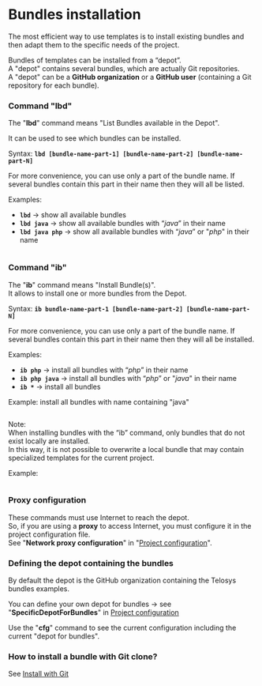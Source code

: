 # Bundles installation

The most efficient way to use templates is to install existing bundles and then adapt them to the specific needs of the project.

Bundles of templates can be installed from a “depot”. \
A "depot" contains several bundles, which are actually Git repositories. \
A "depot" can be a **GitHub organization** or a **GitHub user** (containing a Git repository for each bundle).

### Command "lbd" <a href="#command-lmd" id="command-lmd"></a>

The "**lbd**" command means "List Bundles available in the Depot".

It can be used to see which bundles can be installed.

Syntax:   **`lbd [bundle-name-part-1] [bundle-name-part-2] [bundle-name-part-N]`**

For more convenience, you can use only a part of the bundle name. If several bundles contain this part in their name then they will all be listed.

Examples:

* **`lbd`**   -> show all available bundles&#x20;
* **`lbd java`**  -> show all available bundles with “_java_” in their name
* **`lbd java php`**  -> show all available bundles with “_java_” or "_php_" in their name

<div align="left"><figure><img src="https://res.cloudinary.com/dhcihuzk8/image/upload/v1735566885/telosys-cli-command-lbd.png" alt=""><figcaption></figcaption></figure></div>



### Command "ib" <a href="#command-im" id="command-im"></a>

The "**ib**" command means "Install Bundle(s)".\
It allows to install one or more bundles from the Depot.

Syntax:   **`ib bundle-name-part-1 [bundle-name-part-2] [bundle-name-part-N]`**

For more convenience, you can use only a part of the bundle name. If several bundles contain this part in their name then they will all be installed.

Examples:

* **`ib php`**  -> install all bundles with “_php_” in their name
* **`ib php java`** -> install all bundles with “_php_” or "_java_" in their name
* **`ib *`** -> install all bundles&#x20;

Example:  install all bundles with name containing "java"

<div align="left"><figure><img src="https://res.cloudinary.com/dhcihuzk8/image/upload/v1735567501/telosys-cli-command-ib-001.png" alt=""><figcaption></figcaption></figure></div>

Note: \
When installing bundles with the “ib” command, only bundles that do not exist locally are installed.\
In this way, it is not possible to overwrite a local bundle that may contain specialized templates for the current project.

Example:

<div align="left"><figure><img src="https://res.cloudinary.com/dhcihuzk8/image/upload/v1735567510/telosys-cli-command-ib-002.png" alt=""><figcaption></figcaption></figure></div>



### Proxy configuration

These commands must use Internet to reach the depot. \
So, if you are using a **proxy** to access Internet, you must configure it in the project configuration file. \
See "**Network proxy configuration**" in "[Project configuration](../configuration-and-variables.md)".



### Defining the depot containing the bundles

By default the depot is the GitHub organization containing the Telosys bundles examples.

You can define your own depot for bundles -> see "**SpecificDepotForBundles**" in [Project configuration](../configuration-and-variables.md)

Use the "**cfg**" command to see the current configuration including the current "depot for bundles".



### How to install a bundle with Git clone?

See  [Install with Git](../install-with-git.md) &#x20;
